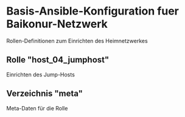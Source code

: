 # Basis-Ansible-Konfiguration fuer Baikonur-Netzwerk
Rollen-Definitionen zum Einrichten des Heimnetzwerkes

## Rolle "host_04_jumphost"
Einrichten des Jump-Hosts

## Verzeichnis "meta"
Meta-Daten für die Rolle
